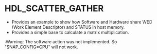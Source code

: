 # HDL_SCATTER_GATHER

* Provides an example to show how Software and Hardware share WED (Work Element Descriptor) and STATUS in host memory. 
* Provides a simple base to calculate a matrix multiplication.

:Warning: The software action was not implemented. So "SNAP_CONFIG=CPU" will not work.
